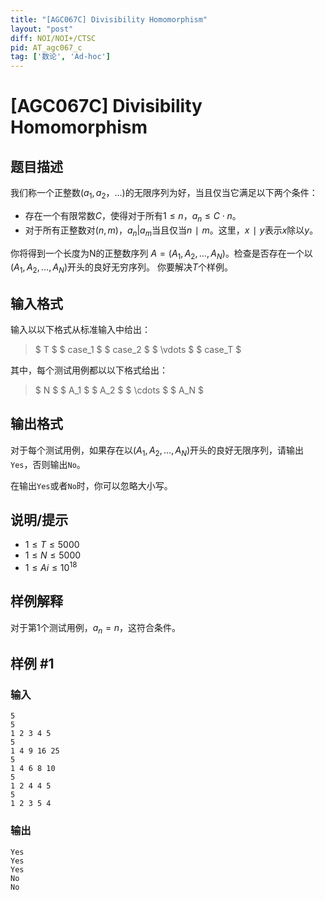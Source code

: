 ```yaml
---
title: "[AGC067C] Divisibility Homomorphism"
layout: "post"
diff: NOI/NOI+/CTSC
pid: AT_agc067_c
tag: ['数论', 'Ad-hoc']
---
```


# [AGC067C] Divisibility Homomorphism

## 题目描述

我们称一个正整数$(a_1,a_2，…)$的无限序列为好，当且仅当它满足以下两个条件：

- 存在一个有限常数$C$，使得对于所有$1 \leq n，a_n \leq C⋅n$。
- 对于所有正整数对$(n,m)$，$a_n|a_m$当且仅当$n∣m$。这里，$x∣y$表示$x$除以$y$。

你将得到一个长度为N的正整数序列
$A=(A_1,A_2,…,A_N)$。检查是否存在一个以$(A_1,A_2,…,A_N)$开头的良好无穷序列。
你要解决$T$个样例。

## 输入格式

输入以以下格式从标准输入中给出：
> $ T $ $ case_1 $ $ case_2 $ $ \vdots $ $ case_T $

其中，每个测试用例都以以下格式给出：

> $ N $ $ A_1 $ $ A_2 $ $ \cdots $ $ A_N $

## 输出格式

对于每个测试用例，如果存在以$(A_1,A_2,…,A_N)$开头的良好无限序列，请输出`Yes`，否则输出`No`。

在输出`Yes`或者`No`时，你可以忽略大小写。

## 说明/提示

- $1≤T≤5000$  
- $1≤N≤5000$  
- $1≤Ai≤10^18$

## 样例解释

对于第$1$个测试用例，$a_n=n$，这符合条件。

## 样例 #1

### 输入

```
5
5
1 2 3 4 5
5
1 4 9 16 25
5
1 4 6 8 10
5
1 2 4 4 5
5
1 2 3 5 4
```

### 输出

```
Yes
Yes
Yes
No
No
```

